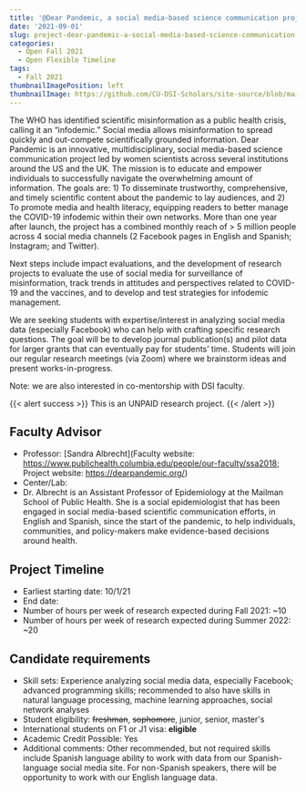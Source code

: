 ```yaml
---
title: '@Dear Pandemic, a social media-based science communication project targeting the COVID-19 infodemic'
date: '2021-09-01'
slug: project-dear-pandemic-a-social-media-based-science-communication-project-targeting-the-covid-19-infodemic
categories:
  - Open Fall 2021 
  - Open Flexible Timeline
tags:
  - Fall 2021
thumbnailImagePosition: left
thumbnailImage: https://github.com/CU-DSI-Scholars/site-source/blob/main/static/img/phishing.png?raw=true
---
```

The WHO has identified scientific misinformation as a public health crisis, calling it an “infodemic.” Social media allows misinformation to spread quickly and out-compete scientifically grounded information. Dear Pandemic is an innovative, multidisciplinary, social media-based science communication project led by women scientists across several institutions around the US and the UK. The mission is to educate and empower individuals to successfully navigate the overwhelming amount of information. The goals are: 1) To disseminate trustworthy, comprehensive, and timely scientific content about the pandemic to lay audiences, and 2) To promote media and health literacy, equipping readers to better manage the COVID-19 infodemic within their own networks. More than one year after launch, the project has a combined monthly reach of > 5 million people across 4 social media channels (2 Facebook pages in English and Spanish; Instagram; and Twitter). 

<!--more-->


Next steps include impact evaluations, and the development of research projects to evaluate the use of social media for surveillance of misinformation, track trends in attitudes and perspectives related to COVID-19 and the vaccines, and to develop and test strategies for infodemic management. 

We are seeking students with expertise/interest in analyzing social media data (especially Facebook) who can help with crafting specific research questions. The goal will be to develop journal publication(s) and pilot data for larger grants that can eventually pay for students’ time. Students will join our regular research meetings (via Zoom) where we brainstorm ideas and present works-in-progress.

Note: we are also interested in co-mentorship with DSI faculty.

{{< alert success >}}
This is an UNPAID research project.
{{< /alert >}}

## Faculty Advisor
+ Professor: [Sandra Albrecht](Faculty website: https://www.publichealth.columbia.edu/people/our-faculty/ssa2018; Project website: https://dearpandemic.org/)
+ Center/Lab: 
+ Dr. Albrecht is an Assistant Professor of Epidemiology at the Mailman School of Public Health. She is a social epidemiologist that has been engaged in social media-based scientific communication efforts, in English and Spanish, since the start of the pandemic, to help individuals, communities, and policy-makers make evidence-based decisions around health.

## Project Timeline
+ Earliest starting date: 10/1/21
+ End date: 
+ Number of hours per week of research expected during Fall 2021: ~10
+ Number of hours per week of research expected during Summer 2022: ~20

## Candidate requirements
+ Skill sets: Experience analyzing social media data, especially Facebook; advanced programming skills; recommended to also have skills in natural language processing, machine learning approaches, social network analyses
+ Student eligibility: ~~freshman~~, ~~sophomore~~, junior, senior, master's
+ International students on F1 or J1 visa: **eligible**
+ Academic Credit Possible: Yes
+ Additional comments: Other recommended, but not required skills include Spanish language ability to work with data from our Spanish-language social media site. For non-Spanish speakers, there will be opportunity to work with our English language data.

